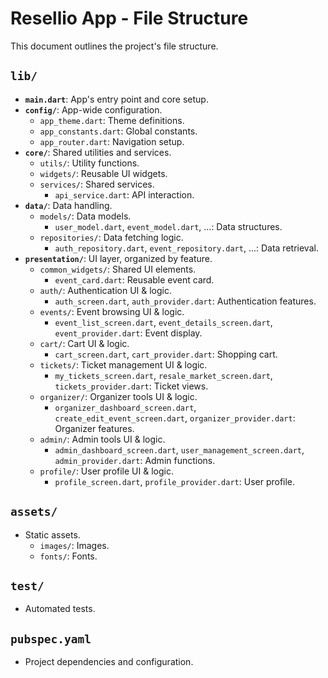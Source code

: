 # Resellio App - File Structure

This document outlines the project's file structure.

## `lib/`

* **`main.dart`**: App's entry point and core setup.
* **`config/`**: App-wide configuration.
    * `app_theme.dart`: Theme definitions.
    * `app_constants.dart`: Global constants.
    * `app_router.dart`: Navigation setup.
* **`core/`**: Shared utilities and services.
    * `utils/`: Utility functions.
    * `widgets/`: Reusable UI widgets.
    * `services/`: Shared services.
        * `api_service.dart`: API interaction.
* **`data/`**: Data handling.
    * `models/`: Data models.
        * `user_model.dart`, `event_model.dart`, ...: Data structures.
    * `repositories/`: Data fetching logic.
        * `auth_repository.dart`, `event_repository.dart`, ...: Data retrieval.
* **`presentation/`**: UI layer, organized by feature.
    * `common_widgets/`: Shared UI elements.
        * `event_card.dart`: Reusable event card.
    * `auth/`: Authentication UI & logic.
        * `auth_screen.dart`, `auth_provider.dart`: Authentication features.
    * `events/`: Event browsing UI & logic.
        * `event_list_screen.dart`, `event_details_screen.dart`, `event_provider.dart`: Event display.
    * `cart/`: Cart UI & logic.
        * `cart_screen.dart`, `cart_provider.dart`: Shopping cart.
    * `tickets/`: Ticket management UI & logic.
        * `my_tickets_screen.dart`, `resale_market_screen.dart`, `tickets_provider.dart`: Ticket views.
    * `organizer/`: Organizer tools UI & logic.
        * `organizer_dashboard_screen.dart`, `create_edit_event_screen.dart`, `organizer_provider.dart`: Organizer features.
    * `admin/`: Admin tools UI & logic.
        * `admin_dashboard_screen.dart`, `user_management_screen.dart`, `admin_provider.dart`: Admin functions.
    * `profile/`: User profile UI & logic.
        * `profile_screen.dart`, `profile_provider.dart`: User profile.

## `assets/`

* Static assets.
    * `images/`: Images.
    * `fonts/`: Fonts.

## `test/`

* Automated tests.

## `pubspec.yaml`

* Project dependencies and configuration.